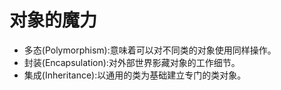 # 对象的魔力
* 多态(Polymorphism):意味着可以对不同类的对象使用同样操作。
* 封装(Encapsulation):对外部世界影藏对象的工作细节。
* 集成(Inheritance):以通用的类为基础建立专门的类对象。